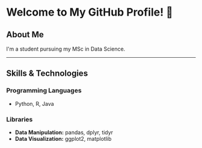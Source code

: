 # Welcome to My GitHub Profile! 👋

## About Me
I'm a student pursuing my MSc in Data Science.

---

## **Skills & Technologies**

### **Programming Languages**
- Python, R, Java

### **Libraries**
- **Data Manipulation:** pandas, dplyr, tidyr  
- **Data Visualization:** ggplot2, matplotlib 
